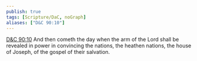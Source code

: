 ```yaml
---
publish: true
tags: [Scripture/DaC, noGraph]
aliases: ["D&C 90:10"]
---
```

[D&C 90:10](https://churchofjesuschrist.org/study/scriptures/dc-testament/dc/90?lang=eng&id=p10#p10) And then cometh the day when the arm of the Lord shall be revealed in power in convincing the nations, the heathen nations, the house of Joseph, of the gospel of their salvation.

